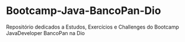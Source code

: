 # Bootcamp-Java-BancoPan-Dio
Repositório dedicados a Estudos, Exercícios e Challenges do Bootcamp JavaDeveloper BancoPan na Dio
